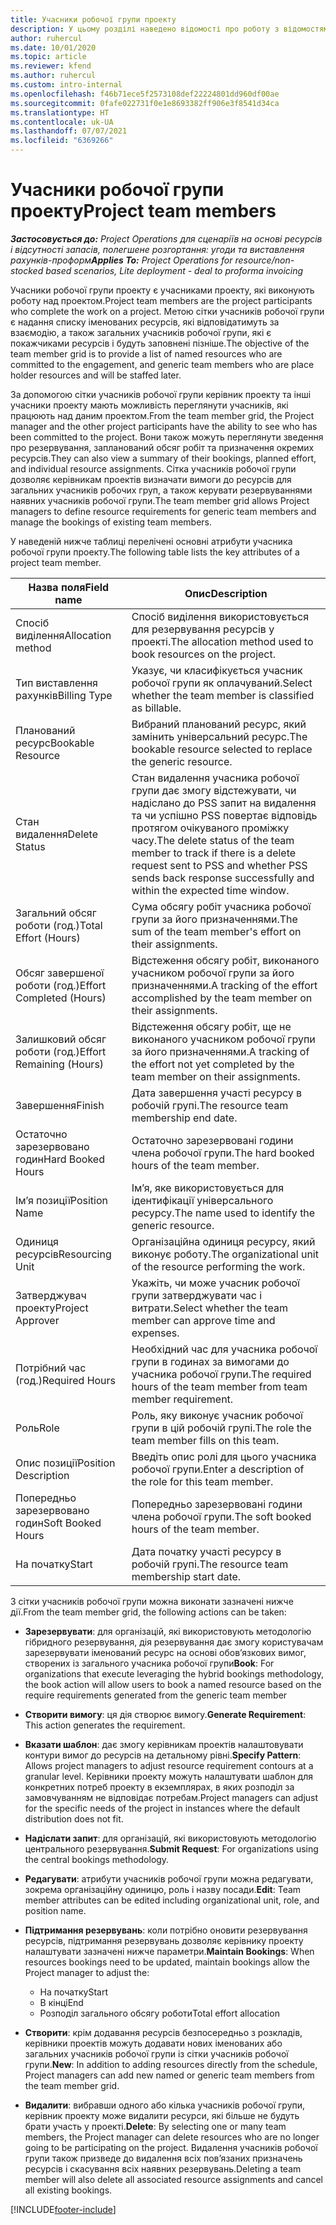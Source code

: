 ```yaml
---
title: Учасники робочої групи проекту
description: У цьому розділі наведено відомості про роботу з відомостями про учасників робочої групи, атрибути та планування проекту.
author: ruhercul
ms.date: 10/01/2020
ms.topic: article
ms.reviewer: kfend
ms.author: ruhercul
ms.custom: intro-internal
ms.openlocfilehash: f46b71ece5f2573108def22224801dd960df00ae
ms.sourcegitcommit: 0fafe022731f0e1e8693382ff906e3f8541d34ca
ms.translationtype: HT
ms.contentlocale: uk-UA
ms.lasthandoff: 07/07/2021
ms.locfileid: "6369266"
---
```

# <a name="project-team-members"></a><span data-ttu-id="17a87-103">Учасники робочої групи проекту</span><span class="sxs-lookup"><span data-stu-id="17a87-103">Project team members</span></span>

<span data-ttu-id="17a87-104">_**Застосовується до:** Project Operations для сценаріїв на основі ресурсів і відсутності запасів, полегшене розгортання: угоди та виставлення рахунків-проформ_</span><span class="sxs-lookup"><span data-stu-id="17a87-104">_**Applies To:** Project Operations for resource/non-stocked based scenarios, Lite deployment - deal to proforma invoicing_</span></span>

<span data-ttu-id="17a87-105">Учасники робочої групи проекту є учасниками проекту, які виконують роботу над проектом.</span><span class="sxs-lookup"><span data-stu-id="17a87-105">Project team members are the project participants who complete the work on a project.</span></span> <span data-ttu-id="17a87-106">Метою сітки учасників робочої групи є надання списку іменованих ресурсів, які відповідатимуть за взаємодію, а також загальних учасників робочої групи, які є покажчиками ресурсів і будуть заповнені пізніше.</span><span class="sxs-lookup"><span data-stu-id="17a87-106">The objective of the team member grid is to provide a list of named resources who are committed to the engagement, and generic team members who are place holder resources and will be staffed later.</span></span>

<span data-ttu-id="17a87-107">За допомогою сітки учасників робочої групи керівник проекту та інші учасники проекту мають можливість переглянути учасників, які працюють над даним проектом.</span><span class="sxs-lookup"><span data-stu-id="17a87-107">From the team member grid, the Project manager and the other project participants have the ability to see who has been committed to the project.</span></span> <span data-ttu-id="17a87-108">Вони також можуть переглянути зведення про резервування, запланований обсяг робіт та призначення окремих ресурсів.</span><span class="sxs-lookup"><span data-stu-id="17a87-108">They can also view a summary of their bookings, planned effort, and individual resource assignments.</span></span> <span data-ttu-id="17a87-109">Сітка учасників робочої групи дозволяє керівникам проектів визначати вимоги до ресурсів для загальних учасників робочих груп, а також керувати резервуваннями наявних учасників робочої групи.</span><span class="sxs-lookup"><span data-stu-id="17a87-109">The team member grid allows Project managers to define resource requirements for generic team members and manage the bookings of existing team members.</span></span>

<span data-ttu-id="17a87-110">У наведеній нижче таблиці перелічені основні атрибути учасника робочої групи проекту.</span><span class="sxs-lookup"><span data-stu-id="17a87-110">The following table lists the key attributes of a project team member.</span></span>

| <span data-ttu-id="17a87-111">Назва поля</span><span class="sxs-lookup"><span data-stu-id="17a87-111">Field name</span></span>          | <span data-ttu-id="17a87-112">Опис</span><span class="sxs-lookup"><span data-stu-id="17a87-112">Description</span></span>                                                                                                                                                                  |
|--------------------------|-----------------------------------------------------------------------------------------------------------------------------------------------------------------------------------|
| <span data-ttu-id="17a87-113">Спосіб виділення</span><span class="sxs-lookup"><span data-stu-id="17a87-113">Allocation method</span></span>        | <span data-ttu-id="17a87-114">Спосіб виділення використовується для резервування ресурсів у проекті.</span><span class="sxs-lookup"><span data-stu-id="17a87-114">The allocation method used to book resources on the project.</span></span>                                                                         |
| <span data-ttu-id="17a87-115">Тип виставлення рахунків</span><span class="sxs-lookup"><span data-stu-id="17a87-115">Billing Type</span></span>             | <span data-ttu-id="17a87-116">Указує, чи класифікується учасник робочої групи як оплачуваний.</span><span class="sxs-lookup"><span data-stu-id="17a87-116">Select whether the team member is classified as billable.</span></span>                                                                                                                                       |
| <span data-ttu-id="17a87-117">Планований ресурс</span><span class="sxs-lookup"><span data-stu-id="17a87-117">Bookable Resource</span></span>        | <span data-ttu-id="17a87-118">Вибраний планований ресурс, який замінить універсальний ресурс.</span><span class="sxs-lookup"><span data-stu-id="17a87-118">The bookable resource selected to replace the generic resource.</span></span>                                                                                                                   |
| <span data-ttu-id="17a87-119">Стан видалення</span><span class="sxs-lookup"><span data-stu-id="17a87-119">Delete Status</span></span>            | <span data-ttu-id="17a87-120">Стан видалення учасника робочої групи дає змогу відстежувати, чи надіслано до PSS запит на видалення та чи успішно PSS повертає відповідь протягом очікуваного проміжку часу.</span><span class="sxs-lookup"><span data-stu-id="17a87-120">The delete status of the team member to track if there is a delete request sent to PSS and whether PSS sends back response successfully and within the expected time window.</span></span> |
| <span data-ttu-id="17a87-121">Загальний обсяг роботи (год.)</span><span class="sxs-lookup"><span data-stu-id="17a87-121">Total Effort (Hours)</span></span>     | <span data-ttu-id="17a87-122">Сума обсягу робіт учасника робочої групи за його призначеннями.</span><span class="sxs-lookup"><span data-stu-id="17a87-122">The sum of the team member's effort on their assignments.</span></span>                                                                                                                         |
| <span data-ttu-id="17a87-123">Обсяг завершеної роботи (год.)</span><span class="sxs-lookup"><span data-stu-id="17a87-123">Effort Completed (Hours)</span></span> | <span data-ttu-id="17a87-124">Відстеження обсягу робіт, виконаного учасником робочої групи за його призначеннями.</span><span class="sxs-lookup"><span data-stu-id="17a87-124">A tracking of the effort accomplished by the team member on their assignments.</span></span>                                                                                           |
| <span data-ttu-id="17a87-125">Залишковий обсяг роботи (год.)</span><span class="sxs-lookup"><span data-stu-id="17a87-125">Effort Remaining (Hours)</span></span> | <span data-ttu-id="17a87-126">Відстеження обсягу робіт, ще не виконаного учасником робочої групи за його призначеннями.</span><span class="sxs-lookup"><span data-stu-id="17a87-126">A tracking of the effort not yet completed by the team member on their assignments.</span></span>                                                                                    |
| <span data-ttu-id="17a87-127">Завершення</span><span class="sxs-lookup"><span data-stu-id="17a87-127">Finish</span></span>                   | <span data-ttu-id="17a87-128">Дата завершення участі ресурсу в робочій групі.</span><span class="sxs-lookup"><span data-stu-id="17a87-128">The resource team membership end date.</span></span>                                                                                                                                            |
| <span data-ttu-id="17a87-129">Остаточно зарезервовано годин</span><span class="sxs-lookup"><span data-stu-id="17a87-129">Hard Booked Hours</span></span>        | <span data-ttu-id="17a87-130">Остаточно зарезервовані години члена робочої групи.</span><span class="sxs-lookup"><span data-stu-id="17a87-130">The hard booked hours of the team member.</span></span>                                                                                                                                                                |
| <span data-ttu-id="17a87-131">Ім’я позиції</span><span class="sxs-lookup"><span data-stu-id="17a87-131">Position Name</span></span>            | <span data-ttu-id="17a87-132">Ім’я, яке використовується для ідентифікації універсального ресурсу.</span><span class="sxs-lookup"><span data-stu-id="17a87-132">The name used to identify the generic resource.</span></span>                                                                                                                                   |
| <span data-ttu-id="17a87-133">Одиниця ресурсів</span><span class="sxs-lookup"><span data-stu-id="17a87-133">Resourcing Unit</span></span>          | <span data-ttu-id="17a87-134">Організаційна одиниця ресурсу, який виконує роботу.</span><span class="sxs-lookup"><span data-stu-id="17a87-134">The organizational unit of the resource performing the work.</span></span>                                                                                                                      |
| <span data-ttu-id="17a87-135">Затверджувач проекту</span><span class="sxs-lookup"><span data-stu-id="17a87-135">Project Approver</span></span>         | <span data-ttu-id="17a87-136">Укажіть, чи може учасник робочої групи затверджувати час і витрати.</span><span class="sxs-lookup"><span data-stu-id="17a87-136">Select whether the team member can approve time and expenses.</span></span>                                                                                                                     |
| <span data-ttu-id="17a87-137">Потрібний час (год.)</span><span class="sxs-lookup"><span data-stu-id="17a87-137">Required Hours</span></span>           | <span data-ttu-id="17a87-138">Необхідний час для учасника робочої групи в годинах за вимогами до учасника робочої групи.</span><span class="sxs-lookup"><span data-stu-id="17a87-138">The required hours of the team member from team member requirement.</span></span>                                                                                                                       |
| <span data-ttu-id="17a87-139">Роль</span><span class="sxs-lookup"><span data-stu-id="17a87-139">Role</span></span>                     | <span data-ttu-id="17a87-140">Роль, яку виконує учасник робочої групи в цій робочій групі.</span><span class="sxs-lookup"><span data-stu-id="17a87-140">The role the team member fills on this team.</span></span>                                                                                                                                |
| <span data-ttu-id="17a87-141">Опис позиції</span><span class="sxs-lookup"><span data-stu-id="17a87-141">Position Description</span></span>     | <span data-ttu-id="17a87-142">Введіть опис ролі для цього учасника робочої групи.</span><span class="sxs-lookup"><span data-stu-id="17a87-142">Enter a description of the role for this team member.</span></span>                                                                                                                             |
| <span data-ttu-id="17a87-143">Попередньо зарезервовано годин</span><span class="sxs-lookup"><span data-stu-id="17a87-143">Soft Booked Hours</span></span>        | <span data-ttu-id="17a87-144">Попередньо зарезервовані години члена робочої групи.</span><span class="sxs-lookup"><span data-stu-id="17a87-144">The soft booked hours of the team member.</span></span>                                                                                                                                                                 |
| <span data-ttu-id="17a87-145">На початку</span><span class="sxs-lookup"><span data-stu-id="17a87-145">Start</span></span>                    | <span data-ttu-id="17a87-146">Дата початку участі ресурсу в робочій групі.</span><span class="sxs-lookup"><span data-stu-id="17a87-146">The resource team membership start date.</span></span>                                                                                                                                          |

<span data-ttu-id="17a87-147">З сітки учасників робочої групи можна виконати зазначені нижче дії.</span><span class="sxs-lookup"><span data-stu-id="17a87-147">From the team member grid, the following actions can be taken:</span></span>

- <span data-ttu-id="17a87-148">**Зарезервувати**: для організацій, які використовують методологію гібридного резервування, дія резервування дає змогу користувачам зарезервувати іменований ресурс на основі обов’язкових вимог, створених із загального учасника робочої групи</span><span class="sxs-lookup"><span data-stu-id="17a87-148">**Book**: For organizations that execute leveraging the hybrid bookings methodology, the book action will allow users to book a named resource based on the require requirements generated from the generic team member</span></span>
- <span data-ttu-id="17a87-149">**Створити вимогу**: ця дія створює вимогу.</span><span class="sxs-lookup"><span data-stu-id="17a87-149">**Generate Requirement**: This action generates the requirement.</span></span>
- <span data-ttu-id="17a87-150">**Вказати шаблон**: дає змогу керівникам проектів налаштовувати контури вимог до ресурсів на детальному рівні.</span><span class="sxs-lookup"><span data-stu-id="17a87-150">**Specify Pattern**: Allows project managers to adjust resource requirement contours at a granular level.</span></span> <span data-ttu-id="17a87-151">Керівники проекту можуть налаштувати шаблон для конкретних потреб проекту в екземплярах, в яких розподіл за замовчуванням не відповідає потребам.</span><span class="sxs-lookup"><span data-stu-id="17a87-151">Project managers can adjust for the specific needs of the project in instances where the default distribution does not fit.</span></span>
- <span data-ttu-id="17a87-152">**Надіслати запит**: для організацій, які використовують методологію центрального резервування.</span><span class="sxs-lookup"><span data-stu-id="17a87-152">**Submit Request**: For organizations using the central bookings methodology.</span></span>
- <span data-ttu-id="17a87-153">**Редагувати**: атрибути учасників робочої групи можна редагувати, зокрема організаційну одиницю, роль і назву посади.</span><span class="sxs-lookup"><span data-stu-id="17a87-153">**Edit**: Team member attributes can be edited including organizational unit, role, and position name.</span></span>
- <span data-ttu-id="17a87-154">**Підтримання резервувань**: коли потрібно оновити резервування ресурсів, підтримання резервувань дозволяє керівнику проекту налаштувати зазначені нижче параметри.</span><span class="sxs-lookup"><span data-stu-id="17a87-154">**Maintain Bookings**: When resources bookings need to be updated, maintain bookings allow the Project manager to adjust the:</span></span>

    - <span data-ttu-id="17a87-155">На початку</span><span class="sxs-lookup"><span data-stu-id="17a87-155">Start</span></span>
    - <span data-ttu-id="17a87-156">В кінці</span><span class="sxs-lookup"><span data-stu-id="17a87-156">End</span></span>
    - <span data-ttu-id="17a87-157">Розподіл загального обсягу роботи</span><span class="sxs-lookup"><span data-stu-id="17a87-157">Total effort allocation</span></span>

- <span data-ttu-id="17a87-158">**Створити**: крім додавання ресурсів безпосередньо з розкладів, керівники проектів можуть додавати нових іменованих або загальних учасників робочої групи із сітки учасників робочої групи.</span><span class="sxs-lookup"><span data-stu-id="17a87-158">**New**: In addition to adding resources directly from the schedule, Project managers can add new named or generic team members from the team member grid.</span></span>
- <span data-ttu-id="17a87-159">**Видалити**: вибравши одного або кілька учасників робочої групи, керівник проекту може видалити ресурси, які більше не будуть брати участь у проекті.</span><span class="sxs-lookup"><span data-stu-id="17a87-159">**Delete**: By selecting one or many team members, the Project manager can delete resources who are no longer going to be participating on the project.</span></span> <span data-ttu-id="17a87-160">Видалення учасників робочої групи також призведе до видалення всіх пов’язаних призначень ресурсів і скасування всіх наявних резервувань.</span><span class="sxs-lookup"><span data-stu-id="17a87-160">Deleting a team member will also delete all associated resource assignments and  cancel all existing bookings.</span></span>


[!INCLUDE[footer-include](../includes/footer-banner.md)]
